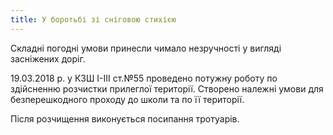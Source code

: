 ```yaml
---
title: У боротьбі зі сніговою стихією
---
```


Складні погодні умови принесли чимало незручності у вигляді засніжених доріг.

19.03.2018 р. у КЗШ І-ІІІ ст.№55 проведено потужну роботу по здійсненню розчистки прилеглої території. Створено належні умови для безперешкодного проходу до школи та по її території.

Після розчищення виконується посипання тротуарів.

<slideshow id="72157693899144854"></slideshow>
